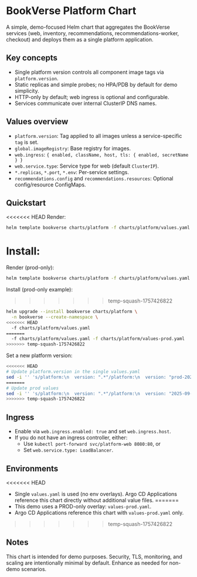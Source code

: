 # BookVerse Platform Chart

A simple, demo-focused Helm chart that aggregates the BookVerse services (web, inventory, recommendations, recommendations-worker, checkout) and deploys them as a single platform application.

## Key concepts

- Single platform version controls all component image tags via `platform.version`.
- Static replicas and simple probes; no HPA/PDB by default for demo simplicity.
- HTTP-only by default; web ingress is optional and configurable.
- Services communicate over internal ClusterIP DNS names.

## Values overview

- `platform.version`: Tag applied to all images unless a service-specific `tag` is set.
- `global.imageRegistry`: Base registry for images.
- `web.ingress`: `{ enabled, className, host, tls: { enabled, secretName } }`
- `web.service.type`: Service type for web (default `ClusterIP`).
- `*.replicas`, `*.port`, `*.env`: Per-service settings.
- `recommendations.config` and `recommendations.resources`: Optional config/resource ConfigMaps.
  

## Quickstart

<<<<<<< HEAD
Render:

```bash
helm template bookverse charts/platform -f charts/platform/values.yaml
```

Install:
=======
Render (prod-only):

```bash
helm template bookverse charts/platform -f charts/platform/values.yaml -f charts/platform/values-prod.yaml
```

Install (prod-only example):
>>>>>>> temp-squash-1757426822

```bash
helm upgrade --install bookverse charts/platform \
  -n bookverse --create-namespace \
<<<<<<< HEAD
  -f charts/platform/values.yaml
=======
  -f charts/platform/values.yaml -f charts/platform/values-prod.yaml
>>>>>>> temp-squash-1757426822
```

Set a new platform version:

```bash
<<<<<<< HEAD
# Update platform.version in the single values.yaml
sed -i '' 's/platform:\n  version: ".*"/platform:\n  version: "prod-2025-09-06"/' charts/platform/values.yaml
=======
# Update prod values
sed -i '' 's/platform:\n  version: ".*"/platform:\n  version: "2025-09-06"/' charts/platform/values-prod.yaml
>>>>>>> temp-squash-1757426822
```

## Ingress

- Enable via `web.ingress.enabled: true` and set `web.ingress.host`.
- If you do not have an ingress controller, either:
  - Use `kubectl port-forward svc/platform-web 8080:80`, or
  - Set `web.service.type: LoadBalancer`.

## Environments

<<<<<<< HEAD
- Single `values.yaml` is used (no env overlays). Argo CD Applications reference this chart directly without additional value files.
=======
- This demo uses a PROD-only overlay: `values-prod.yaml`.
- Argo CD Applications reference this chart with `values-prod.yaml` only.
>>>>>>> temp-squash-1757426822

## Notes

This chart is intended for demo purposes. Security, TLS, monitoring, and scaling are intentionally minimal by default. Enhance as needed for non-demo scenarios.
